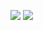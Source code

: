 
<p align="center">
  

![](https://dotesports.com/wp-content/uploads/2024/09/Mouthwashing-story-and-ending-explained.jpg?w=1200)
![](https://i.pinimg.com/originals/36/a4/23/36a4238d5db9285158267e95670149ca.gif)








<!--
**deathdelivery/deathdelivery** is a ✨ _special_ ✨ repository because its `README.md` (this file) appears on your GitHub profile.

Here are some ideas to get you started:

- 🔭 I’m currently working on ...
- 🌱 I’m currently learning ...
- 👯 I’m looking to collaborate on ...
- 🤔 I’m looking for help with ...
- 💬 Ask me about ...
- 📫 How to reach me: ...
- 😄 Pronouns: ...
- ⚡ Fun fact: ...
-->
